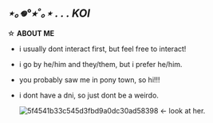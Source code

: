 ##   *⋆｡𖦹°⭒˚｡⋆ . . . KOI*
   ☆ **ABOUT ME**  
   
- i usually dont interact first, but feel free to interact!
- i go by he/him and they/them, but i prefer he/him.
- you probably saw me in pony town, so hi!!!
- i dont have a dni, so just dont be a weirdo.

  ![5f4541b33c545d3fbd9a0dc30ad58398](https://github.com/user-attachments/assets/2ce73356-2901-48f4-a65e-e67415ec1cf8) <- look at her.


  

<!--
**koiwup/koiwup** is a ✨ _special_ ✨ repository because its `README.md` (this file) appears on your GitHub profile.

Here are some ideas to get you started:

- 🔭 I’m currently working on ...
- 🌱 I’m currently learning ...
- 👯 I’m looking to collaborate on ...
- 🤔 I’m looking for help with ...
- 💬 Ask me about ...
- 📫 How to reach me: ...
- 😄 Pronouns: ...
- ⚡ Fun fact: ...
-->
